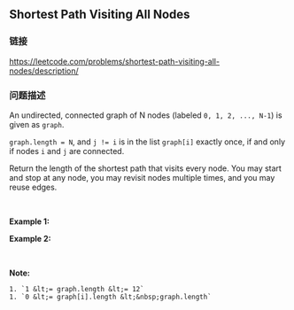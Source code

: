 ## Shortest Path Visiting All Nodes  
### 链接  
https://leetcode.com/problems/shortest-path-visiting-all-nodes/description/  
### 问题描述
An undirected, connected graph of N nodes (labeled&nbsp;`0, 1, 2, ..., N-1`) is given as `graph`.

`graph.length = N`, and `j != i`&nbsp;is in the list&nbsp;`graph[i]`&nbsp;exactly once, if and only if nodes `i` and `j` are connected.

Return the length of the shortest path that visits every node. You may start and stop at any node, you may revisit nodes multiple times, and you may reuse edges.

&nbsp;


**Example 1:**

**Example 2:**

&nbsp;

**Note:**

	1. `1 &lt;= graph.length &lt;= 12`
	1. `0 &lt;= graph[i].length &lt;&nbsp;graph.length`

